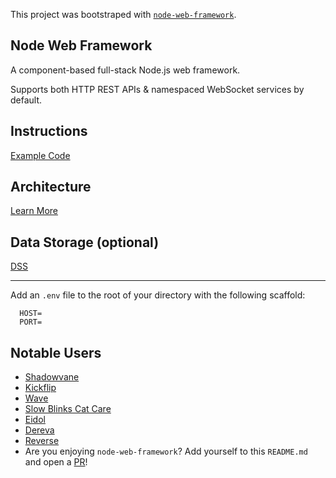 This project was bootstraped with [`node-web-framework`](https://github.com/bennyschmidt/node-web-framework).

## Node Web Framework

A component-based full-stack Node.js web framework. 

Supports both HTTP REST APIs & namespaced WebSocket services by default.

## Instructions

[Example Code](https://github.com/bennyschmidt/node-service-core#readme)

## Architecture

[Learn More](https://github.com/bennyschmidt/node-service-library#readme)

## Data Storage (optional)

[DSS](https://github.com/exactchange/dss)

-----

Add an `.env` file to the root of your directory with the following scaffold:

```
  HOST=
  PORT=
```

## Notable Users

- [Shadowvane](https://playshadowvane.com)
- [Kickflip](https://usekickflip.com)
- [Wave](https://wave-social.vercel.app)
- [Slow Blinks Cat Care](https://www.slowblinkscatcare.com)
- [Eidol](https://www.exactchange.network/eidol)
- [Dereva](https://www.exactchange.network/dereva)
- [Reverse](https://reverse-social.vercel.app)
- Are you enjoying `node-web-framework`? Add yourself to this `README.md` and open a [PR](https://github.com/bennyschmidt/node-web-framework/pulls)!
